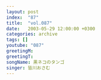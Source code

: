 ```yaml
---
layout: post
index:  "87"
title:  "vol.087"
date:   2003-05-29 12:00:00 +0300
categories: archive
tags: []
youtube: "087"
greetingM: 
greetingT: 
songName: 黒ネコのタンゴ
singer: 皆川おさむ
---
```

